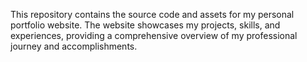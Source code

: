 This repository contains the source code and assets for my personal portfolio website. 
The website showcases my projects, skills, and experiences, providing a comprehensive overview of my professional journey and accomplishments.